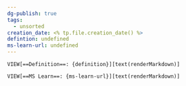 ```yaml
---
dg-publish: true
tags:
  - unsorted
creation_date: <% tp.file.creation_date() %>
defintion: undefined
ms-learn-url: undefined
---
```


`VIEW[==Definition==: {definition}][text(renderMarkdown)]`

`VIEW[==MS Learn==: {ms-learn-url}][text(renderMarkdown)]`

